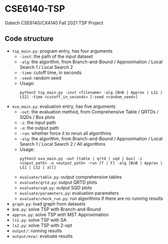 # CSE6140-TSP

Gatech CSE6140/CX4140 Fall 2021 TSP Project

## Code structure

- `tsp_main.py`: program entry, has four arguments
    - `-inst`: the path of the input dataset
    - `-alg`: the algorithm, from Branch-and-Bound / Approximation / Local Search 1 / Local Search 2
    - `-time`: cutoff time, in seconds
    - `-seed`: random seed
    - Usage:
        ```console
        python3 tsp_main.py -inst <filename> -alg [BnB | Approx | LS1 | LS2] -time <cutoff_in_seconds> [-seed <random_seed>]
        ```
- `eva_main.py`: evaluation entry, has five arguments
    - `-out`: the evaluation method, from Comprehensive Table / QRTDs / SQDs / Box plots
    - `-i`: the input path
    - `-o`: the output path
    - `-run`: whether force it to rerun all algorithms
    - `-alg`: the algorithm, from Branch-and-Bound / Approximation / Local Search 1 / Local Search 2 / All algorithms
    - Usage:
        ```console
        python3 eva_main.py -out [table | qrtd | sqd | box] -i <input_path> -o <output_path> -run [T | F] -alg [BnB | Approx | LS1 | LS2 | all]
        ```
    - `evaluate/table.py`: output comprehensive tables
    - `evaluate/qrtd.py`: output QRTD plots
    - `evaluate/sqd.py`: output SQD plots
    - `evaluate/parameters.py`: evaluation parameters
    - `evaluate/check_run.py`: run algorithms if there are no running results
- `graph.py`: load graph from datasets
- `bnb.py`: solve TSP with Branch-and-Bound
- `approx.py`: solve TSP with MST Approximation
- `ls1.py`: solve TSP with SA
- `ls2.py`: solve TSP with 2-opt
- `output/`: running results
- `output/eva/`: evaluate results